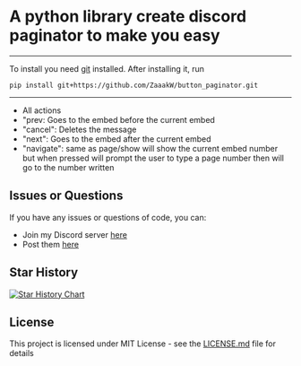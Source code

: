 # A python library create discord paginator to make you easy

---

To install you need [git](https://git-scm.com/downloads) installed. After installing it, run

```shell
pip install git+https://github.com/ZaaakW/button_paginator.git
```

---

- All actions
 - "prev: Goes to the embed before the current embed
 - "cancel": Deletes the message
 - "next": Goes to the embed after the current embed
 - "navigate": same as page/show will show the current embed number but when pressed will prompt the user to type a page number then will go to the number written

## Issues or Questions

If you have any issues or questions of code, you can:

- Join my Discord server [here](https://discord.gg/NntdTNhFKh)
- Post them [here](https://github.com/ZaaakW/button_paginator/issues)

## Star History

[![Star History Chart](https://api.star-history.com/svg?repos=ZaaakW/button_paginator&type=Date)](https://star-history.com/#ZaaakW/button_paginator&Date)

## License

This project is licensed under MIT License - see the [LICENSE.md](LICENSE.md) file for details
